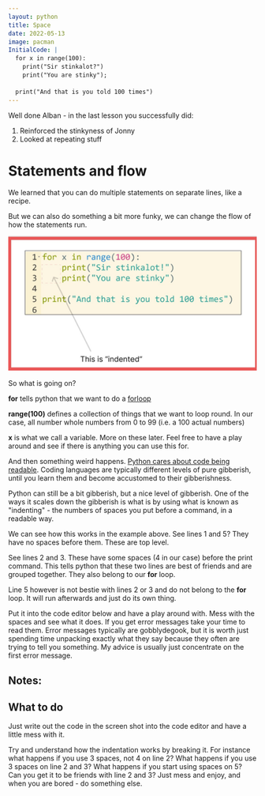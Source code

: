 ```yaml
---
layout: python
title: Space
date: 2022-05-13
image: pacman
InitialCode: |
  for x in range(100):
    print("Sir stinkalot?")
    print("You are stinky");

  print("And that is you told 100 times") 
---
```

Well done Alban - in the last lesson you successfully did:
1. Reinforced the stinkyness of Jonny
2. Looked at repeating stuff

# Statements and flow

We learned that you can do multiple statements on separate lines, like a recipe.

But we can also do something a bit more funky, we can change the flow of how the statements run. 

![A forloop and indentation command broken down](../assets/forloop.jpg)

So what is going on?

__for__ tells python that we want to do a [forloop](https://wiki.python.org/moin/ForLoop)

__range(100)__ defines a collection of things that we want to loop round. In our case, all number whole numbers from 0 to 99 (i.e. a 100 actual numbers)

__x__ is what we call a variable. More on these later. Feel free to have a play around and see if there is anything you can use this for.

And then something weird happens. [Python cares about code being readable](https://peps.python.org/pep-0020/#the-zen-of-python). Coding languages are typically different levels of pure gibberish, until you learn them and become accustomed to their gibberishness.

Python can still be a bit gibberish, but a nice level of gibberish. One of the ways it scales down the gibberish is what is by using what is known as "indenting" - the numbers of spaces you put before a command, in a readable way.

We can see how this works in the example above. See lines 1 and 5? They have no spaces before them. These are top level.

See lines 2 and 3. These have some spaces (4 in our case) before the print command. This tells python that these two lines are best of friends and are grouped together. They also belong to our __for__ loop.

Line 5 however is not bestie with lines 2 or 3 and do not belong to the __for__ loop. It will run afterwards and just do its own thing.

Put it into the code editor below and have a play around with. Mess with the spaces and see what it does. If you get error messages take your time to read them. Error messages typically are gobblydegook, but it is worth just spending time unpacking exactly what they say because they often are trying to tell you something. My advice is usually just concentrate on the first error message.

## Notes:

## What to do

Just write out the code in the screen shot into the code editor and have a little mess with it. 

Try and understand how the indentation works by breaking it. For instance what happens if you use 3 spaces, not 4 on line 2? What happens if you use 3 spaces on line 2 and 3? What happens if you start using spaces on 5? Can you get it to be friends with line 2 and 3? Just mess and enjoy, and when you are bored - do something else.